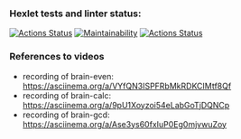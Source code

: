 ### Hexlet tests and linter status:
[![Actions Status](https://github.com/VVtatarinoff/python-project-lvl1/workflows/hexlet-check/badge.svg)](https://github.com/VVtatarinoff/python-project-lvl1/actions)
[![Maintainability](https://api.codeclimate.com/v1/badges/a99a88d28ad37a79dbf6/maintainability)](https://codeclimate.com/github/codeclimate/codeclimate/maintainability)
[![Actions Status](https://github.com/VVtatarinoff/python-project-lvl1/workflows/Linter-check/badge.svg)](https://github.com/VVtatarinoff/python-project-lvl1/actions)


### References to videos
- recording of brain-even: https://asciinema.org/a/VYfQN3ISPFRbMkRDKCIMtf8Qf
- recording of brain-calc: https://asciinema.org/a/9pU1Xoyzoi54eLabGoTjDQNCp
- recording of brain-gcd:  https://asciinema.org/a/Ase3ys60fxIuP0Eg0mjvwuZoy